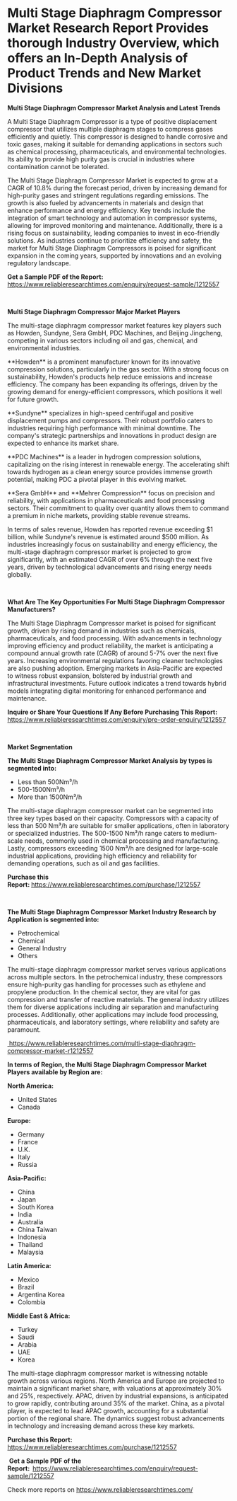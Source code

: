 <p><h1>Multi Stage Diaphragm Compressor Market Research Report Provides thorough Industry Overview, which offers an In-Depth Analysis of Product Trends and New Market Divisions</h1></p><p><strong>Multi Stage Diaphragm Compressor Market Analysis and Latest Trends</strong></p>
<p><p>A Multi Stage Diaphragm Compressor is a type of positive displacement compressor that utilizes multiple diaphragm stages to compress gases efficiently and quietly. This compressor is designed to handle corrosive and toxic gases, making it suitable for demanding applications in sectors such as chemical processing, pharmaceuticals, and environmental technologies. Its ability to provide high purity gas is crucial in industries where contamination cannot be tolerated.</p><p>The Multi Stage Diaphragm Compressor Market is expected to grow at a CAGR of 10.8% during the forecast period, driven by increasing demand for high-purity gases and stringent regulations regarding emissions. The growth is also fueled by advancements in materials and design that enhance performance and energy efficiency. Key trends include the integration of smart technology and automation in compressor systems, allowing for improved monitoring and maintenance. Additionally, there is a rising focus on sustainability, leading companies to invest in eco-friendly solutions. As industries continue to prioritize efficiency and safety, the market for Multi Stage Diaphragm Compressors is poised for significant expansion in the coming years, supported by innovations and an evolving regulatory landscape.</p></p>
<p><strong>Get a Sample PDF of the Report:&nbsp;</strong> <a href="https://www.reliableresearchtimes.com/enquiry/request-sample/1212557?utm_campaign=2989&utm_medium=2&utm_source=Github&utm_content=ia&utm_term=24032025&utm_id=multi-stage-diaphragm-compressor">https://www.reliableresearchtimes.com/enquiry/request-sample/1212557</a></p>
<p>&nbsp;</p>
<p><strong>Multi Stage Diaphragm Compressor Major Market Players</strong></p>
<p><p>The multi-stage diaphragm compressor market features key players such as Howden, Sundyne, Sera GmbH, PDC Machines, and Beijing Jingcheng, competing in various sectors including oil and gas, chemical, and environmental industries. </p><p>**Howden** is a prominent manufacturer known for its innovative compression solutions, particularly in the gas sector. With a strong focus on sustainability, Howden's products help reduce emissions and increase efficiency. The company has been expanding its offerings, driven by the growing demand for energy-efficient compressors, which positions it well for future growth.</p><p>**Sundyne** specializes in high-speed centrifugal and positive displacement pumps and compressors. Their robust portfolio caters to industries requiring high performance with minimal downtime. The company's strategic partnerships and innovations in product design are expected to enhance its market share.</p><p>**PDC Machines** is a leader in hydrogen compression solutions, capitalizing on the rising interest in renewable energy. The accelerating shift towards hydrogen as a clean energy source provides immense growth potential, making PDC a pivotal player in this evolving market.</p><p>**Sera GmbH** and **Mehrer Compression** focus on precision and reliability, with applications in pharmaceuticals and food processing sectors. Their commitment to quality over quantity allows them to command a premium in niche markets, providing stable revenue streams.</p><p>In terms of sales revenue, Howden has reported revenue exceeding $1 billion, while Sundyne's revenue is estimated around $500 million. As industries increasingly focus on sustainability and energy efficiency, the multi-stage diaphragm compressor market is projected to grow significantly, with an estimated CAGR of over 6% through the next five years, driven by technological advancements and rising energy needs globally.</p></p>
<p>&nbsp;</p>
<p><strong>What Are The Key Opportunities For Multi Stage Diaphragm Compressor Manufacturers?</strong></p>
<p><p>The Multi Stage Diaphragm Compressor market is poised for significant growth, driven by rising demand in industries such as chemicals, pharmaceuticals, and food processing. With advancements in technology improving efficiency and product reliability, the market is anticipating a compound annual growth rate (CAGR) of around 5-7% over the next five years. Increasing environmental regulations favoring cleaner technologies are also pushing adoption. Emerging markets in Asia-Pacific are expected to witness robust expansion, bolstered by industrial growth and infrastructural investments. Future outlook indicates a trend towards hybrid models integrating digital monitoring for enhanced performance and maintenance.</p></p>
<p><strong>Inquire or Share Your Questions If Any Before Purchasing This Report:</strong> <a href="https://www.reliableresearchtimes.com/enquiry/pre-order-enquiry/1212557?utm_campaign=2989&utm_medium=2&utm_source=Github&utm_content=ia&utm_term=24032025&utm_id=multi-stage-diaphragm-compressor">https://www.reliableresearchtimes.com/enquiry/pre-order-enquiry/1212557</a></p>
<p>&nbsp;</p>
<p><strong>Market Segmentation</strong></p>
<p><strong>The Multi Stage Diaphragm Compressor Market Analysis by types is segmented into:</strong></p>
<p><ul><li>Less than 500Nm³/h</li><li>500-1500Nm³/h</li><li>More than 1500Nm³/h</li></ul></p>
<p><p>The multi-stage diaphragm compressor market can be segmented into three key types based on their capacity. Compressors with a capacity of less than 500 Nm³/h are suitable for smaller applications, often in laboratory or specialized industries. The 500-1500 Nm³/h range caters to medium-scale needs, commonly used in chemical processing and manufacturing. Lastly, compressors exceeding 1500 Nm³/h are designed for large-scale industrial applications, providing high efficiency and reliability for demanding operations, such as oil and gas facilities.</p></p>
<p><strong>Purchase this Report:&nbsp;</strong><a href="https://www.reliableresearchtimes.com/purchase/1212557?utm_campaign=2989&utm_medium=2&utm_source=Github&utm_content=ia&utm_term=24032025&utm_id=multi-stage-diaphragm-compressor">https://www.reliableresearchtimes.com/purchase/1212557</a></p>
<p>&nbsp;</p>
<p><strong>The Multi Stage Diaphragm Compressor Market Industry Research by Application is segmented into:</strong></p>
<p><ul><li>Petrochemical</li><li>Chemical</li><li>General Industry</li><li>Others</li></ul></p>
<p><p>The multi-stage diaphragm compressor market serves various applications across multiple sectors. In the petrochemical industry, these compressors ensure high-purity gas handling for processes such as ethylene and propylene production. In the chemical sector, they are vital for gas compression and transfer of reactive materials. The general industry utilizes them for diverse applications including air separation and manufacturing processes. Additionally, other applications may include food processing, pharmaceuticals, and laboratory settings, where reliability and safety are paramount.</p></p>
<p><a href="https://www.reliableresearchtimes.com/multi-stage-diaphragm-compressor-market-r1212557?utm_campaign=2989&utm_medium=2&utm_source=Github&utm_content=ia&utm_term=24032025&utm_id=multi-stage-diaphragm-compressor">&nbsp;https://www.reliableresearchtimes.com/multi-stage-diaphragm-compressor-market-r1212557</a></p>
<p><strong>In terms of Region, the Multi Stage Diaphragm Compressor Market Players available by Region are:</strong></p>
<p>
    <p> <strong> North America: </strong>
        <ul>
            <li>United States</li>
            <li>Canada</li>
        </ul>
        </p> 
    <p> <strong> Europe: </strong>
        <ul>
            <li>Germany</li>
            <li>France</li>
            <li>U.K.</li>
            <li>Italy</li>
            <li>Russia</li>
        </ul>
        </p> 
    <p> <strong> Asia-Pacific: </strong>
        <ul>
            <li>China</li>
            <li>Japan</li>
            <li>South Korea</li>
            <li>India</li>
            <li>Australia</li>
            <li>China Taiwan</li>
            <li>Indonesia</li>
            <li>Thailand</li>
            <li>Malaysia</li>
        </ul>
        </p> 
    <p> <strong> Latin America: </strong>
        <ul>
            <li>Mexico</li>
            <li>Brazil</li>
            <li>Argentina Korea</li>
            <li>Colombia</li>
        </ul>
        </p> 
    <p> <strong> Middle East & Africa: </strong>
        <ul>
            <li>Turkey</li>
            <li>Saudi</li>
            <li>Arabia</li>
            <li>UAE</li>
            <li>Korea</li>
        </ul>
    </p>
    </p>
<p><p>The multi-stage diaphragm compressor market is witnessing notable growth across various regions. North America and Europe are projected to maintain a significant market share, with valuations at approximately 30% and 25%, respectively. APAC, driven by industrial expansions, is anticipated to grow rapidly, contributing around 35% of the market. China, as a pivotal player, is expected to lead APAC growth, accounting for a substantial portion of the regional share. The dynamics suggest robust advancements in technology and increasing demand across these key markets.</p></p>
<p><strong>Purchase this Report: </strong><a href="https://www.reliableresearchtimes.com/purchase/1212557?utm_campaign=2989&utm_medium=2&utm_source=Github&utm_content=ia&utm_term=24032025&utm_id=multi-stage-diaphragm-compressor">https://www.reliableresearchtimes.com/purchase/1212557</a></p>
<p>&nbsp;<strong>Get a Sample PDF of the Report:&nbsp;&nbsp;</strong><a href="https://www.reliableresearchtimes.com/enquiry/request-sample/1212557?utm_campaign=2989&utm_medium=2&utm_source=Github&utm_content=ia&utm_term=24032025&utm_id=multi-stage-diaphragm-compressor">https://www.reliableresearchtimes.com/enquiry/request-sample/1212557</a></p>
<p><strong></strong></p>
<p>Check more reports on <a href="https://www.reliableresearchtimes.com/?utm_campaign=2989&utm_medium=2&utm_source=Github&utm_content=ia&utm_term=24032025&utm_id=multi-stage-diaphragm-compressor">https://www.reliableresearchtimes.com/</a></p>